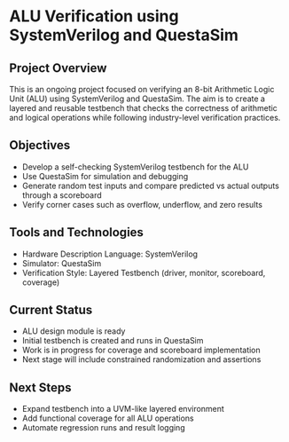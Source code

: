 # ALU Verification using SystemVerilog and QuestaSim

## Project Overview
This is an ongoing project focused on verifying an 8-bit Arithmetic Logic Unit (ALU) using SystemVerilog and QuestaSim. The aim is to create a layered and reusable testbench that checks the correctness of arithmetic and logical operations while following industry-level verification practices.

## Objectives
- Develop a self-checking SystemVerilog testbench for the ALU
- Use QuestaSim for simulation and debugging
- Generate random test inputs and compare predicted vs actual outputs through a scoreboard
- Verify corner cases such as overflow, underflow, and zero results

## Tools and Technologies
- Hardware Description Language: SystemVerilog
- Simulator: QuestaSim
- Verification Style: Layered Testbench (driver, monitor, scoreboard, coverage)

## Current Status
- ALU design module is ready
- Initial testbench is created and runs in QuestaSim
- Work is in progress for coverage and scoreboard implementation
- Next stage will include constrained randomization and assertions

## Next Steps
- Expand testbench into a UVM-like layered environment
- Add functional coverage for all ALU operations
- Automate regression runs and result logging
